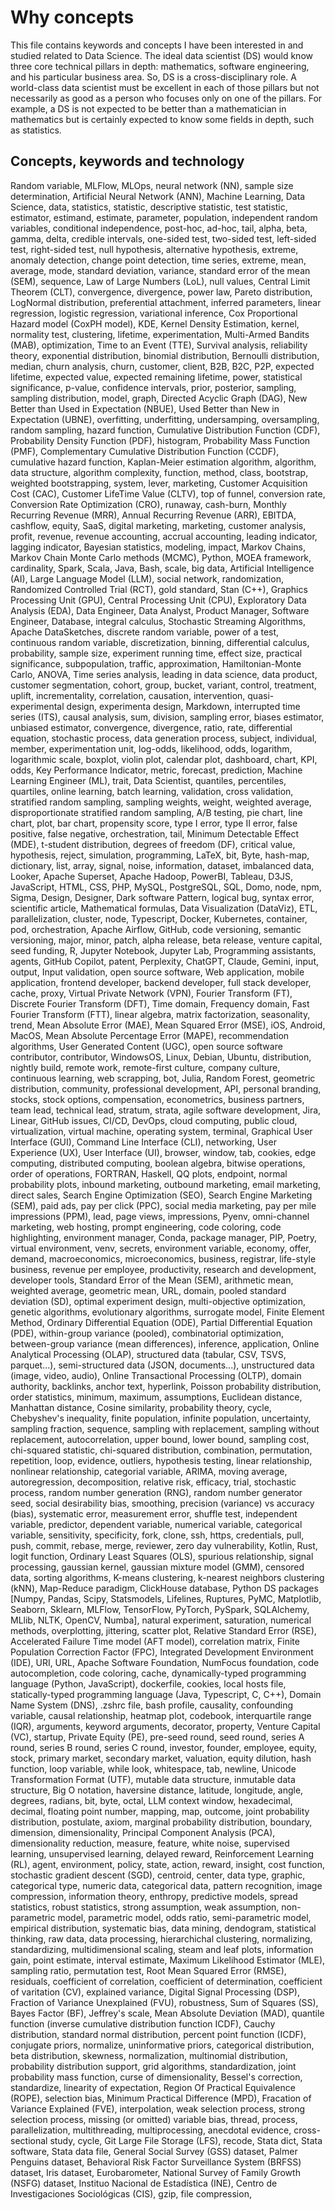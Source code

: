 # Why concepts
This file contains keywords and concepts I have been interested in and studied related to Data Science.
The ideal data scientist (DS) would know three core technical pillars in depth: mathematics,
software engineering, and his particular business area. So, DS is a cross-disciplinary role.
A world-class data scientist must be excellent in each of those pillars but not necessarily as 
good as a person who focuses only on one of the pillars. 
For example, a DS is not expected to be better than a mathematician in mathematics 
but is certainly expected to know some fields in depth, such as statistics.

## Concepts, keywords and technology
Random variable, MLFlow, MLOps, neural network (NN), sample size determination,
Artificial Neural Network (ANN), Machine Learning, Data Science, data, statistics, statistic,
descriptive statistic, test statistic, estimator, estimand, estimate, parameter, population,
independent random variables, conditional independence, post-hoc, ad-hoc, tail,
alpha, beta, gamma, delta, credible intervals, one-sided test, two-sided test, left-sided test,
right-sided test, null hypothesis, alternative hypothesis, extreme, anomaly detection,
change point detection, time series, extreme, mean, average, mode, standard deviation,
variance, standard error of the mean (SEM), sequence, Law of Large Numbers (LoL), null values,
Central Limit Theorem (CLT), convergence, divergence, power law, Pareto distribution,
LogNormal distribution, preferential attachment, inferred parameters, linear regression,
logistic regression, variational inference, Cox Proportional Hazard model (CoxPH model), KDE,
Kernel Density Estimation, kernel, normality test, clustering, lifetime, experimentation,
Multi-Armed Bandits (MAB), optimization, Time to an Event (TTE), Survival analysis,
reliability theory, exponential distribution, binomial distribution, Bernoulli distribution, median,
churn analysis, churn, customer, client, B2B, B2C, P2P, expected lifetime, expected value,
expected remaining lifetime, power, statistical significance, p-value, confidence intervals,
prior, posterior, sampling, sampling distribution, model, graph, Directed Acyclic Graph (DAG),
New Better than Used in Expectation (NBUE), Used Better than New in Expectation (UBNE),
overfitting, underfitting, undersamping, oversampling, random sampling, hazard function,
Cumulative Distribution Function (CDF), Probability Density Function (PDF), histogram,
Probability Mass Function (PMF), Complementary Cumulative Distribution Function (CCDF),
cumulative hazard function, Kaplan-Meier estimation algorithm, algorithm, data structure,
algorithm complexity, function, method, class, bootstrap, weighted bootstrapping,
system, lever, marketing, Customer Acquisition Cost (CAC), Customer LifeTime Value (CLTV),
top of funnel, conversion rate, Conversion Rate Optimization (CRO), runaway, cash-burn,
Monthly Recurring Revenue (MRR), Annual Recurring Revenue (ARR), EBITDA,  cashflow,
equity, SaaS, digital marketing, marketing, customer analysis, profit, revenue, revenue accounting,
accrual accounting, leading indicator, lagging indicator, Bayesian statistics, modeling, impact,
Markov Chains, Markov Chain Monte Carlo methods (MCMC), Python, MOEA framework, cardinality,
Spark, Scala, Java, Bash, scale, big data, Artificial Intelligence (AI), Large Language Model (LLM),
social network, randomization, Randomized Controlled Trial (RCT), gold standard, Stan (C++),
Graphics Processing Unit (GPU), Central Processing Unit (CPU), Exploratory Data Analysis (EDA),
Data Engineer, Data Analyst, Product Manager, Software Engineer, Database, integral calculus,
Stochastic Streaming Algorithms, Apache DataSketches, discrete random variable, power of a test,
continuous random variable, discretization, binning, differential calculus, probability, sample size,
experiment running time, effect size, practical significance, subpopulation, traffic, approximation,
Hamiltonian-Monte Carlo, ANOVA, Time series analysis, leading in data science, data product,
customer segmentation, cohort, group, bucket, variant, control, treatment, uplift, incrementality,
correlation, causation,  intervention, quasi-experimental design, experimenta design, Markdown,
interrupted time series (ITS), causal analysis, sum, division, sampling error, biases estimator,
unbiased estimator, convergence, divergence, ratio, rate, differential equation, stochastic process,
data generation process, subject, individual, member, experimentation unit, log-odds, likelihood,
odds, logarithm, logarithmic scale, boxplot, violin plot, calendar plot, dashboard, chart, KPI, odds,
Key Performance Indicator, metric, forecast, prediction, Machine Learning Engineer (ML), trait,
Data Scientist, quantiles, percentiles, quartiles, online learning, batch learning, validation,
cross validation, stratified random sampling, sampling weights, weight, weighted average,
disproportionate stratified random sampling, A/B testing, pie chart, line chart, plot, bar chart,
propensity score, type I error, type II error, false positive, false negative, orchestration, tail,
Minimum Detectable Effect (MDE), t-student distribution, degrees of freedom (DF), critical value,
hypothesis, reject, simulation, programming, LaTeX, bit, Byte, hash-map, dictionary, list, array,
signal, noise, information, dataset, imbalanced data, Looker, Apache Superset, Apache Hadoop,
PowerBI, Tableau, D3JS, JavaScript, HTML, CSS, PHP, MySQL, PostgreSQL, SQL, Domo, node, npm,
Sigma, Design, Designer, Dark software Pattern, logical bug, syntax error, scientific article,
Mathematical formulas, Data Visualization (DataViz), ETL, parallelization, cluster, node, Typescript,
Docker, Kubernetes, container, pod, orchestration, Apache Airflow, GitHub, code versioning,
semantic versioning, major, minor, patch, alpha release, beta release, venture capital, seed funding,
R, Jupyter Notebook, Jupyter Lab, Programming assistants, agents, GitHub Copilot, patent,
Perplexity, ChatGPT, Claude, Gemini, input, output, Input validation, open source software,
Web application, mobile application, frontend developer, backend developer, full stack developer,
cache, proxy, Virtual Private Network (VPN), Fourier Transform (FT), Discrete Fourier Transform (DFT),
Time domain, Frequency domain, Fast Fourier Transform (FTT), linear algebra, matrix factorization,
seasonality, trend, Mean Absolute Error (MAE), Mean Squared Error (MSE), iOS, Android, MacOS,
Mean Absolute Percentage Error (MAPE), recommendation algorithms, User Generated Content (UGC),
open source software contributor, contributor, WindowsOS, Linux, Debian, Ubuntu, distribution,
nightly build, remote work, remote-first culture, company culture, continuous learning, web scrapping,
bot, Julia, Random Forest, geometric distribution, community, professional development, API,
personal branding, stocks, stock options, compensation, econometrics, business partners, team lead,
technical lead, stratum, strata, agile software development, Jira, Linear, GitHub issues, CI/CD,
DevOps, cloud computing, public cloud, virtualization, virtual machine, operating system, terminal,
Graphical User Interface (GUI), Command Line Interface (CLI), networking, User Experience (UX),
User Interface (UI), browser, window, tab, cookies, edge computing, distributed computing,
boolean algebra, bitwise operations, order of operations, FORTRAN, Haskell, QQ plots, endpoint,
normal probability plots, inbound marketing, outbound marketing, email marketing, direct sales,
Search Engine Optimization (SEO), Search Engine Marketing (SEM), paid ads, pay per click (PPC),
social media marketing, pay per mile impressions (PPM), lead, page views, impressions, Pyenv,
omni-channel marketing, web hosting, prompt engineering, code coloring, code highlighting,
environment manager, Conda, package manager, PIP, Poetry, virtual environment, venv, secrets,
environment variable, economy, offer, demand, macroeconomics, microeconomics, business, registrar,
life-style business, revenue per employee, productivity, research and development, developer tools,
Standard Error of the Mean (SEM), arithmetic mean, weighted average, geometric mean, URL, domain,
pooled standard deviation (SD), optimal experiment design, multi-objective optimization, genetic algorithms,
evolutionary algorithms, surrogate model, Finite Element Method, Ordinary Differential Equation (ODE),
Partial Differential Equation (PDE),  within-group variance (pooled), combinatorial optimization,
between-group variance (mean differences), inference, application, Online Analytical Processing (OLAP),
structured data (tabular, CSV, TSVS, parquet...), semi-structured data (JSON, documents...),
unstructured data (image, video, audio), Online Transactional Processing (OLTP), domain authority,
backlinks, anchor text, hyperlink, Poisson probability distribution, order statistics, minimum, maximum,
assumptions, Euclidean distance, Manhattan distance, Cosine similarity, probability theory, cycle,
Chebyshev's inequality, finite population, infinite population, uncertainty, sampling fraction, sequence,
sampling with replacement, sampling without replacement, autocorrelation, upper bound, lower bound,
sampling cost, chi-squared statistic, chi-squared distribution, combination, permutation, repetition, loop,
evidence, outliers, hypothesis testing, linear relationship, nonlinear relationship, categorial variable,
ARIMA, moving average, autoregression, decomposition, relative risk, efficacy, trial, stochastic process,
random number generation (RNG), random number generator seed, social desirability bias, smoothing,
precision (variance) vs accuracy (bias), systematic error, measurement error, shuffle test,
independent variable, predictor, dependent variable, numerical variable, categorical variable,
sensitivity, specificity, fork, clone, ssh, https, credentials, pull, push, commit, rebase, merge, reviewer,
zero day vulnerability, Kotlin, Rust, logit function, Ordinary Least Squares (OLS), spurious relationship,
signal processing, gaussian kernel, gaussian mixture model (GMM), censored data, sorting algorithms,
K-means clustering, k-nearest neighbors clustering (kNN), Map-Reduce paradigm, ClickHouse database,
Python  DS packages  [Numpy, Pandas, Scipy, Statsmodels, Lifelines, Ruptures, PyMC, Matplotlib,
Seaborn, Sklearn, MLFlow, TensorFlow, PyTorch, PySpark, SQLAlchemy, MLlib, NLTK, OpenCV,
Numba], natural experiment, saturation, numerical methods, overplotting, jittering, scatter plot,
Relative Standard Error (RSE), Accelerated Failure Time model (AFT model), correlation matrix,
Finite Population Correction Factor (FPC), Integrated Development Environment (IDE), URI, URL,
Apache Software Foundation, NumFocus foundation, code autocompletion, code coloring, cache,
dynamically-typed programming language (Python, JavaScript), dockerfile, cookies, local hosts file,
statically-typed programming language (Java, Typescript, C, C++),  Domain Name System (DNS),
.zshrc file, bash profile, causality, confounding variable, causal relationship,  heatmap plot, codebook,
interquartile range (IQR), arguments, keyword arguments, decorator, property, Venture Capital (VC),
startup, Private Equity (PE), pre-seed round, seed round, series A round, series B round,
series C round, investor, founder, employee, equity, stock, primary market, secondary market,
valuation, equity dilution, hash function, loop variable, while look, whitespace, tab, newline,
Unicode Transformation Format (UTF), mutable data structure, inmutable data structure,
Big O notation, haversine distance, latitude, longitude, angle, degrees, radians, bit, byte, octal,
LLM context window, hexadecimal, decimal, floating point number, mapping, map, outcome,
joint probability distribution, postulate, axiom, marginal probability distribution, boundary,
dimension, dimensionality, Principal Component Analysis (PCA), dimensionality reduction,
measure, feature, white noise, supervised learning, unsupervised learning, delayed reward,
Reinforcement Learning (RL), agent, environment, policy, state, action, reward, insight,
cost function, stochastic gradient descent (SGD), centroid, center, data type, graphic,
categorical type, numeric data, categorical data, pattern recognition, image compression,
information theory, enthropy, predictive models, spread statistics, robust statistics,
strong assumption, weak assumption, non-parametric model, parametric model, odds ratio,
semi-parametric model, empirical distribution, systematic bias, data mining, dendogram,
statistical thinking, raw data, data processing, hierarchichal clustering, normalizing,
standardizing, multidimensional scaling, steam and leaf plots, information gain,
point estimate, interval estimate, Maximum Likelihood Estimator (MLE), sampling ratio,
permutation test, Root Mean Squared Error (RMSE), residuals, coefficient of correlation,
coefficient of determination, coefficient of varitation (CV), explained variance,
Digital Signal Processing (DSP), Fraction of Variance Unexplained (FVU), robustness,
Sum of Squares (SS), Bayes Factor (BF), Jeffrey's scale, Mean Absolute Deviation (MAD),
quantile function (inverse cumulative distribution function ICDF), Cauchy distribution,
standard normal distribution, percent point function (ICDF), conjugate priors, normalize,
uninformative priors, categorical distribution, beta distribution, skewness, normalization,
multinomial distribution, probability distribution support, grid algorithms, standardization,
joint probability mass function, curse of dimensionality, Bessel's correction, standardize,
linearity of expectation, Region Of Practical Equivalence (ROPE), selection bias,
Minimum Practical Difference (MPD), Fracation of Variance Explained (FVE), interpolation,
weak selection process, strong selection process, missing (or omitted) variable bias,
thread, process, parallelization, multithreading, multiprocessing, anecdotal evidence,
cross-sectional study, cycle, Git Large File Storage (LFS), recode, Stata dict,
Stata software, Stata data file, General Social Survey (GSS) dataset, Palmer Penguins dataset,
Behavioral Risk Factor Surveillance System (BRFSS) dataset, Iris dataset, Eurobarometer,
National Survey of Family Growth (NSFG) dataset, Instituo Nacional de Estadística (INE),
Centro de Investigaciones Sociológicas (CIS), gzip, file compression,
